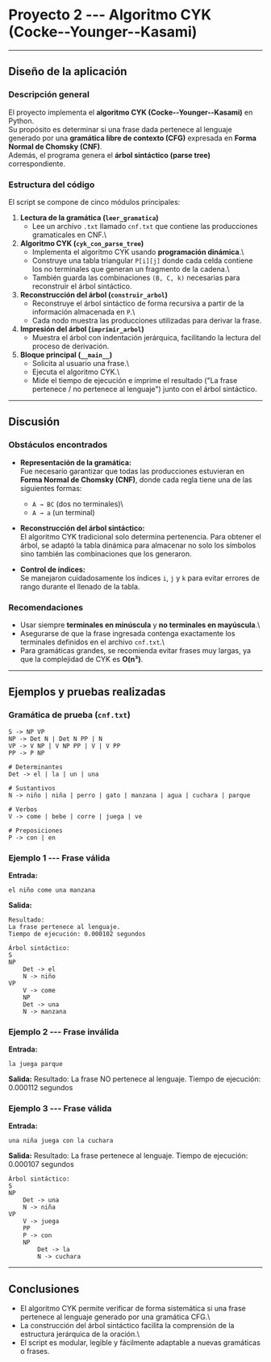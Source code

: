 # Proyecto 2 --- Algoritmo CYK (Cocke--Younger--Kasami)

------------------------------------------------------------------------

## Diseño de la aplicación

### Descripción general

El proyecto implementa el **algoritmo CYK (Cocke--Younger--Kasami)** en
Python.\
Su propósito es determinar si una frase dada pertenece al lenguaje
generado por una **gramática libre de contexto (CFG)** expresada en
**Forma Normal de Chomsky (CNF)**.\
Además, el programa genera el **árbol sintáctico (parse tree)**
correspondiente.

### Estructura del código

El script se compone de cinco módulos principales:

1.  **Lectura de la gramática (`leer_gramatica`)**
    -   Lee un archivo `.txt` llamado `cnf.txt` que contiene las
        producciones gramaticales en CNF.\
2.  **Algoritmo CYK (`cyk_con_parse_tree`)**
    -   Implementa el algoritmo CYK usando **programación dinámica**.\
    -   Construye una tabla triangular `P[i][j]` donde cada celda
        contiene los no terminales que generan un fragmento de la
        cadena.\
    -   También guarda las combinaciones `(B, C, k)` necesarias para
        reconstruir el árbol sintáctico.
3.  **Reconstrucción del árbol (`construir_arbol`)**
    -   Reconstruye el árbol sintáctico de forma recursiva a partir de
        la información almacenada en `P`.\
    -   Cada nodo muestra las producciones utilizadas para derivar la
        frase.
4.  **Impresión del árbol (`imprimir_arbol`)**
    -   Muestra el árbol con indentación jerárquica, facilitando la
        lectura del proceso de derivación.
5.  **Bloque principal (`__main__`)**
    -   Solicita al usuario una frase.\
    -   Ejecuta el algoritmo CYK.\
    -   Mide el tiempo de ejecución e imprime el resultado ("La frase
        pertenece / no pertenece al lenguaje") junto con el árbol
        sintáctico.

------------------------------------------------------------------------

## Discusión

### Obstáculos encontrados

-   **Representación de la gramática:**\
    Fue necesario garantizar que todas las producciones estuvieran en
    **Forma Normal de Chomsky (CNF)**, donde cada regla tiene una de las
    siguientes formas:

    -   `A → BC` (dos no terminales)\
    -   `A → a` (un terminal)

-   **Reconstrucción del árbol sintáctico:**\
    El algoritmo CYK tradicional solo determina pertenencia. Para
    obtener el árbol, se adaptó la tabla dinámica para almacenar no solo
    los símbolos sino también las combinaciones que los generaron.

-   **Control de índices:**\
    Se manejaron cuidadosamente los índices `i`, `j` y `k` para evitar
    errores de rango durante el llenado de la tabla.

### Recomendaciones

-   Usar siempre **terminales en minúscula** y **no terminales en
    mayúscula**.\
-   Asegurarse de que la frase ingresada contenga exactamente los
    terminales definidos en el archivo `cnf.txt`.\
-   Para gramáticas grandes, se recomienda evitar frases muy largas, ya
    que la complejidad de CYK es **O(n³)**.

------------------------------------------------------------------------

## Ejemplos y pruebas realizadas

### Gramática de prueba (`cnf.txt`)

    S -> NP VP
    NP -> Det N | Det N PP | N
    VP -> V NP | V NP PP | V | V PP
    PP -> P NP

    # Determinantes
    Det -> el | la | un | una

    # Sustantivos
    N -> niño | niña | perro | gato | manzana | agua | cuchara | parque

    # Verbos
    V -> come | bebe | corre | juega | ve

    # Preposiciones
    P -> con | en

### Ejemplo 1 --- Frase válida

**Entrada:**

    el niño come una manzana

**Salida:**

    Resultado:
    La frase pertenece al lenguaje.
    Tiempo de ejecución: 0.000102 segundos

    Árbol sintáctico:
    S
    NP
        Det -> el
        N -> niño
    VP
        V -> come
        NP
        Det -> una
        N -> manzana

### Ejemplo 2 --- Frase inválida

**Entrada:**

    la juega parque

**Salida:**
    Resultado:
    La frase NO pertenece al lenguaje.
    Tiempo de ejecución: 0.000112 segundos
    

### Ejemplo 3 --- Frase válida

**Entrada:**

    una niña juega con la cuchara

**Salida:**
    Resultado:
    La frase pertenece al lenguaje.
    Tiempo de ejecución: 0.000107 segundos

    Árbol sintáctico:
    S
    NP
        Det -> una
        N -> niña
    VP
        V -> juega
        PP
        P -> con
        NP
            Det -> la
            N -> cuchara
    
------------------------------------------------------------------------

## Conclusiones

-   El algoritmo CYK permite verificar de forma sistemática si una frase
    pertenece al lenguaje generado por una gramática CFG.\
-   La construcción del árbol sintáctico facilita la comprensión de la
    estructura jerárquica de la oración.\
-   El script es modular, legible y fácilmente adaptable a nuevas
    gramáticas o frases.
